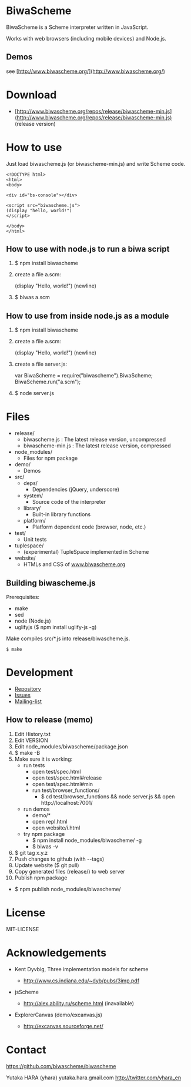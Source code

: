 BiwaScheme
==========

BiwaScheme is a Scheme interpreter written in JavaScript.

Works with web browsers (including mobile devices) and Node.js.

Demos
-----

see [http://www.biwascheme.org/](http://www.biwascheme.org/)

Download
========

* [http://www.biwascheme.org/repos/release/biwascheme-min.js](http://www.biwascheme.org/repos/release/biwascheme-min.js) (release version)

How to use
==========

Just load biwascheme.js (or biwascheme-min.js) and write Scheme code.

    <!DOCTYPE html>
    <html>
    <body>
    
    <div id="bs-console"></div>
    
    <script src="biwascheme.js">
    (display "hello, world!")
    </script>
    
    </body>
    </html>

How to use with node.js to run a biwa script
--------------------------------------------

1. $ npm install biwascheme
2. create a file a.scm:

    (display "Hello, world!")
    (newline)

3. $ biwas a.scm

How to use from inside node.js as a module
------------------------------------------

1. $ npm install biwascheme
2. create a file a.scm:

    (display "Hello, world!")
    (newline)

3. create a file server.js:

    var BiwaScheme = require("biwascheme").BiwaScheme;
    BiwaScheme.run("a.scm");

4. $ node server.js

Files
=====

* release/
  + biwascheme.js : The latest release version, uncompressed
  + biwascheme-min.js : The latest release version, compressed
* node_modules/
  + Files for npm package
* demo/
  + Demos
* src/
  + deps/
     - Dependencies (jQuery, underscore)
  + system/
     - Source code of the interpreter
  + library/
     - Built-in library functions
  + platform/
     - Platform dependent code (browser, node, etc.)
* test/
  + Unit tests
* tuplespace/
  + (experimental) TupleSpace implemented in Scheme
* website/
  + HTMLs and CSS of www.biwascheme.org

Building biwascheme.js
----------------------

Prerequisites:

* make
* sed
* node (Node.js)
* uglifyjs ($ npm install uglify-js -g) 

Make compiles src/\*.js into release/biwascheme.js.

    $ make

Development
===========

- [Repository](https://github.com/biwascheme/biwascheme)
- [Issues](https://github.com/biwascheme/biwascheme/issues)
- [Mailing-list](http://groups.google.co.jp/group/biwascheme)

How to release (memo)
---------------------

1. Edit History.txt
2. Edit VERSION
3. Edit node_modules/biwascheme/package.json
4. $ make -B
5. Make sure it is working:
   + run tests
     - open test/spec.html
     - open test/spec.html#release
     - open test/spec.html#min
     - run test/browser_functions/
       - $ cd test/browser_functions && node server.js && open http://localhost:7001/
   + run demos
     - demo/*
     - open repl.html
     - open website/i.html
   + try npm package
       - $ npm install node_modules/biwascheme/ -g
       - $ biwas -v
6. $ git tag x.y.z
7. Push changes to github (with --tags)
8. Update website ($ git pull)
9. Copy generated files (release/) to web server
10. Publish npm package
  - $ npm publish node_modules/biwascheme/

License
=======

MIT-LICENSE

Acknowledgements
================

* Kent Dyvbig, Three implementation models for scheme
  * http://www.cs.indiana.edu/~dyb/pubs/3imp.pdf

* jsScheme
  * http://alex.ability.ru/scheme.html (inavailable)

* ExplorerCanvas (demo/excanvas.js)
  * http://excanvas.sourceforge.net/

Contact
=======

https://github.com/biwascheme/biwascheme

Yutaka HARA (yhara) yutaka.hara.gmail.com
http://twitter.com/yhara_en
